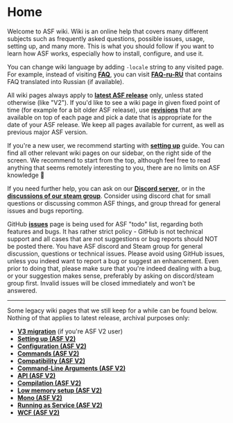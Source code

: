 # Home

Welcome to ASF wiki. Wiki is an online help that covers many different subjects such as frequently asked questions, possible issues, usage, setting up, and many more. This is what you should follow if you want to learn how ASF works, especially how to install, configure, and use it.

You can change wiki language by adding `-locale` string to any visited page. For example, instead of visiting **[FAQ](https://github.com/JustArchi/ArchiSteamFarm/wiki/FAQ)**, you can visit **[FAQ-ru-RU](https://github.com/JustArchi/ArchiSteamFarm/wiki/FAQ-ru-RU)** that contains FAQ translated into Russian (if available).

All wiki pages always apply to **[latest ASF release](https://github.com/JustArchi/ArchiSteamFarm/releases)** only, unless stated otherwise (like "V2"). If you'd like to see a wiki page in given fixed point of time (for example for a bit older ASF release), use **[revisions](https://github.com/JustArchi/ArchiSteamFarm/wiki/Home/_history)** that are available on top of each page and pick a date that is appropriate for the date of your ASF release. We keep all pages available for current, as well as previous major ASF version.

If you're a new user, we recommend starting with **[setting up](https://github.com/JustArchi/ArchiSteamFarm/wiki/Setting-up)** guide. You can find all other relevant wiki pages on our sidebar, on the right side of the screen. We recommend to start from the top, although feel free to read anything that seems remotely interesting to you, there are no limits on ASF knowledge 🙂

If you need further help, you can ask on our **[Discord server](https://discord.gg/hSQgt8j)**, or in the **[discussions of our steam group](http://steamcommunity.com/groups/ascfarm/discussions/1/)**. Consider using discord chat for small questions or discussing common ASF things, and group thread for general issues and bugs reporting.

GitHub **[issues](https://github.com/JustArchi/ArchiSteamFarm/issues)** page is being used for ASF "todo" list, regarding both features and bugs. It has rather strict policy - GitHub is not technical support and all cases that are not suggestions or bug reports should NOT be posted there. You have ASF discord and Steam group for general discussion, questions or technical issues. Please avoid using GitHub issues, unless you indeed want to report a bug or suggest an enhancement. Even prior to doing that, please make sure that you're indeed dealing with a bug, or your suggestion makes sense, preferably by asking on discord/steam group first. Invalid issues will be closed immediately and won't be answered.

---

Some legacy wiki pages that we still keep for a while can be found below. Nothing of that applies to latest release, archival purposes only:

* **[V3 migration](https://github.com/JustArchi/ArchiSteamFarm/wiki/_V3-Migration)** (if you're ASF V2 user)
* **[Setting up (ASF V2)](https://github.com/JustArchi/ArchiSteamFarm/wiki/_Setting-up-(ASF-V2))**
* **[Configuration (ASF V2)](https://github.com/JustArchi/ArchiSteamFarm/wiki/_Configuration-(ASF-V2))**
* **[Commands (ASF V2)](https://github.com/JustArchi/ArchiSteamFarm/wiki/_Commands-(ASF-V2))**
* **[Compatibility (ASF V2)](https://github.com/JustArchi/ArchiSteamFarm/wiki/_Compatibility-(ASF-V2))**
* **[Command-Line Arguments (ASF V2)](https://github.com/JustArchi/ArchiSteamFarm/wiki/_Command-Line-Arguments-(ASF-V2))**
* **[API (ASF V2)](https://github.com/JustArchi/ArchiSteamFarm/wiki/_API-(ASF-V2))**
* **[Compilation (ASF V2)](https://github.com/JustArchi/ArchiSteamFarm/wiki/_Compilation-(ASF-V2))**
* **[Low memory setup (ASF V2)](https://github.com/JustArchi/ArchiSteamFarm/wiki/_Low-memory-setup-(ASF-V2))**
* **[Mono (ASF V2)](https://github.com/JustArchi/ArchiSteamFarm/wiki/_Mono-(ASF-V2))**
* **[Running as Service (ASF V2)](https://github.com/JustArchi/ArchiSteamFarm/wiki/_Running-as-Service-(ASF-V2))**
* **[WCF (ASF V2)](https://github.com/JustArchi/ArchiSteamFarm/wiki/_WCF-(ASF-V2))**